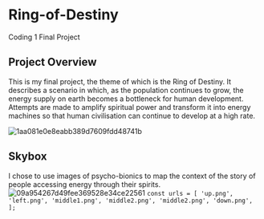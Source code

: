 # **Ring-of-Destiny**
Coding 1 Final Project

## Project Overview ##
This is my final project, the theme of which is the Ring of Destiny. It describes a scenario in which, as the population continues to grow, the energy supply on earth becomes a bottleneck for human development. Attempts are made to amplify spiritual power and transform it into energy machines so that human civilisation can continue to develop at a high rate.






![1aa081e0e8eabb389d7609fdd48741b](https://user-images.githubusercontent.com/57748663/205641986-cc722455-af3d-4a18-8017-1abe1fc7fb49.png)


## Skybox ##
I chose to use images of psycho-bionics to map the context of the story of people accessing energy through their spirits.
![09a954267d49fee369528e34ce22561](https://user-images.githubusercontent.com/57748663/205642493-308c5ceb-48b3-4423-9a4e-9dc5a3e0d6fb.png)
`const urls = [
  'up.png',
  'left.png',
  'middle1.png',
  'middle2.png',
  'middle2.png',
  'down.png',
];`
